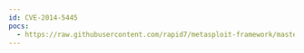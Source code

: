 ```yaml
---
id: CVE-2014-5445
pocs:
  - https://raw.githubusercontent.com/rapid7/metasploit-framework/master/modules/auxiliary/admin/http/netflow_file_download.rb
---
```

